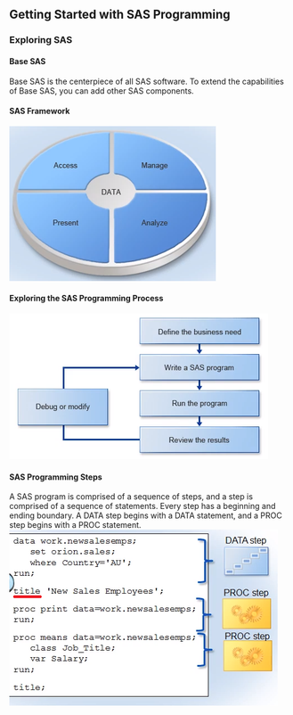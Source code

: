 

## Getting Started with SAS Programming
### Exploring SAS
#### Base SAS
Base SAS is the centerpiece of all SAS software. To extend the capabilities of Base SAS, you can add other SAS components.  

#### SAS Framework
![SAS Framework](sas_figures\prog1_framework.png)


#### Exploring the SAS Programming Process  
![SAS Programming Process](sas_figures\prog1_prog_process.png)


#### SAS Programming Steps
A SAS program is comprised of a sequence of steps, and a step is comprised of a sequence of statements. Every step has a beginning and ending boundary. A DATA step begins with a DATA statement, and a PROC step begins with a PROC statement.  
![SAS Programming Steps](sas_figures\prog1_prog_steps.png)
